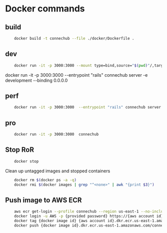 # Docker commands


## build

```bash
    docker build -t connechub --file ./docker/Dockerfile .
```

## dev

```bash
    docker run -it -p 3000:3000 --mount type=bind,source="$(pwd)"/,target=/app --entrypoint "rails" connechub server -e development --binding 0.0.0.0
```
docker run -it -p 3000:3000  --entrypoint "rails" connechub server -e development --binding 0.0.0.0


## perf

```bash
    docker run -it -p 3000:3000  --entrypoint "rails" connechub server -binding 0.0.0.0
```

## pro

```bash
    docker run -it -p 3000:3000  connechub
```

## Stop RoR

```bash
    docker stop
```

Clean up untagged images and stopped containers

```bash
    docker rm $(docker ps -a -q)
    docker rmi $(docker images | grep "^<none>" | awk "{print $3}")
```

## Push image to AWS ECR

```bash
    aws ecr get-login --profile connechub --region us-east-1 --no-include-email
    docker login -u AWS -p {provided password} https://{aws account id}.dkr.ecr.us-east-1.amazonaws.com
    docker tag {docker image id} {aws account id}.dkr.ecr.us-east-1.amazonaws.com/connechub
    docker push {docker image id}.dkr.ecr.us-east-1.amazonaws.com/connechub
```
